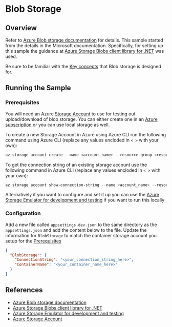 # Blob Storage

## Overview

Refer to [Azure Blob storage documentation](https://docs.microsoft.com/en-us/azure/storage/blobs/) for details. This sample started from the details in the Microsoft documentation. Specifically, for setting up this sample the guidance at [Azure Storage Blobs client library for .NET](https://github.com/Azure/azure-sdk-for-net/blob/master/sdk/storage/Azure.Storage.Blobs/README.md) was used.

Be sure to be familiar with the [Key concepts](https://github.com/Azure/azure-sdk-for-net/blob/master/sdk/storage/Azure.Storage.Blobs/README.md#key-concepts) that Blob storage is designed for.

## Running the Sample

### Prerequisites

You will need an Azure [Storage Account](https://docs.microsoft.com/azure/storage/common/storage-account-overview) to use for testing out upload/download of blob storage. You can either create one in an [Azure subscription](https://azure.microsoft.com/free/) or you can use local storage as well.

To create a new Storage Account in Azure using Azure CLI run the following command using Azure CLI (replace any values encloded in `< >` with your own):

```powershell
az storage account create --name <account_name> --resource-group <resource_group> --location <location> --sku <sku>
```

To get the connection string of an existing storage account use the following command in Azure CLI  (replace any values encloded in `< >` with your own):

```powershell
az storage account show-connection-string --name <account_name> --resource-group <resource_group>
```

Alternatively if you want to configure and set it up you can use the [Azure Storage Emulator for development and testing](https://docs.microsoft.com/en-us/azure/storage/common/storage-use-emulator) if you want to run this locally

### Configuration

Add a new file called `appsettings.dev.json` to the same directory as the `appsettings.json` and add the content below to the file. Update the information for `BlobStorage` to match the container storage account you setup for the [Prerequisites](#prerequisites)

```json
{
  "BlobStorage": {
    "ConnectionString": "<your_connection_string_here>",
    "ContainerName": "<your_container_name_here>"
  }
}
```

## References

* [Azure Blob storage documentation](https://docs.microsoft.com/en-us/azure/storage/blobs/)
* [Azure Storage Blobs client library for .NET](https://github.com/Azure/azure-sdk-for-net/blob/master/sdk/storage/Azure.Storage.Blobs/README.md)
* [Azure Storage Emulator for development and testing](https://docs.microsoft.com/en-us/azure/storage/common/storage-use-emulator)
* [Azure Storage Account](https://docs.microsoft.com/azure/storage/common/storage-account-overview)